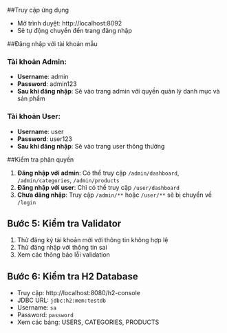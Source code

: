 

##Truy cập ứng dụng
- Mở trình duyệt: http://localhost:8092
- Sẽ tự động chuyển đến trang đăng nhập

##Đăng nhập với tài khoản mẫu

### Tài khoản Admin:
- **Username**: admin
- **Password**: admin123
- **Sau khi đăng nhập**: Sẽ vào trang admin với quyền quản lý danh mục và sản phẩm

### Tài khoản User:
- **Username**: user  
- **Password**: user123
- **Sau khi đăng nhập**: Sẽ vào trang user thông thường

##Kiểm tra phân quyền
1. **Đăng nhập với admin**: Có thể truy cập `/admin/dashboard`, `/admin/categories`, `/admin/products`
2. **Đăng nhập với user**: Chỉ có thể truy cập `/user/dashboard`
3. **Chưa đăng nhập**: Truy cập `/admin/**` hoặc `/user/**` sẽ bị chuyển về `/login`

## Bước 5: Kiểm tra Validator
1. Thử đăng ký tài khoản mới với thông tin không hợp lệ
2. Thử đăng nhập với thông tin sai
3. Xem các thông báo lỗi validation

## Bước 6: Kiểm tra H2 Database
- Truy cập: http://localhost:8080/h2-console
- JDBC URL: `jdbc:h2:mem:testdb`
- Username: `sa`
- Password: `password`
- Xem các bảng: USERS, CATEGORIES, PRODUCTS
